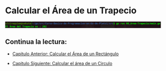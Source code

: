 # Calcular el Área de un Trapecio
<div align="center">
<a href="https://youtu.be/i3XoxdQ-HMU"><img src="./../../img/08-min.png"/></a>
</div>

## Continua la lectura:
- [Capitulo Anterior: Calcular el Área de un Rectángulo](./../07_Area-Rectangulo)                                                                 

- [Capitulo Siguiente: Calcular el área de un Circulo](./../09_Area-Circulo)